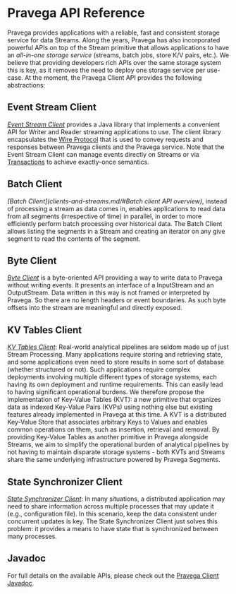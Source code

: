 <!--
Copyright Pravega Authors.

Licensed under the Apache License, Version 2.0 (the "License");
you may not use this file except in compliance with the License.
You may obtain a copy of the License at

    http://www.apache.org/licenses/LICENSE-2.0

Unless required by applicable law or agreed to in writing, software
distributed under the License is distributed on an "AS IS" BASIS,
WITHOUT WARRANTIES OR CONDITIONS OF ANY KIND, either express or implied.
See the License for the specific language governing permissions and
limitations under the License.
-->
# Pravega API Reference

Pravega provides applications with a reliable, fast and consistent storage service for data Streams.
Along the years, Pravega has also incorporated powerful APIs on top of the Stream primitive that allows
applications to have an _all-in-one storage service_ (streams, batch jobs, store K/V pairs, etc.). 
We believe that providing developers rich APIs over the same storage system this is key, as it removes
the need to deploy one storage service per use-case. At the moment, the Pravega Client API provides the 
following abstractions:

## Event Stream Client
_[Event Stream Client](pravega-concepts.md/#Streams)_
provides a Java library that implements a convenient API for Writer and Reader streaming applications to use. The 
client library encapsulates the [Wire Protocol](wire-protocol.md) that is used to convey requests and responses 
between Pravega clients and the Pravega service. Note that the Event Stream Client can manage events directly on Streams
or via [Transactions](pravega-concepts.md/#transactions) to achieve exactly-once semantics.

## Batch Client
_[Batch Client](clients-and-streams.md/#Batch client API overview)_, instead of processing a stream as data comes in, 
enables applications to read data from all segments (irrespective of time) in parallel, in order to more efficiently
perform batch processing over historical data. The Batch Client allows listing the segments in a Stream and creating 
an iterator on any give segment to read the contents of the segment.

## Byte Client
_[Byte Client](https://github.com/pravega/pravega/wiki/PDP-30-(ByteStream-API))_ is a byte-oriented API providing a way 
to write data to Pravega without writing events. It presents an interface of a InputStream and an OutputStream. Data 
written in this way is not framed or interpreted by Pravega. So there are no length headers or event boundaries. As 
such byte offsets into the stream are meaningful and directly exposed.

## KV Tables Client
_[KV Tables Client](https://github.com/pravega/pravega/wiki/PDP-39-(Key-Value-Tables-Beta-1))_: Real-world analytical 
pipelines are seldom made up of just Stream Processing. Many applications 
require storing and retrieving state, and some applications even need to store results in some sort of database 
(whether structured or not). Such applications require complex deployments involving multiple different types of 
storage systems, each having its own deployment and runtime requirements. This can easily lead to having significant 
operational burdens. We therefore propose the implementation of Key-Value Tables (KVT): a new primitive that organizes 
data as indexed Key-Value Pairs (KVPs) using nothing else but existing features already implemented in Pravega at 
this time. A KVT is a distributed Key-Value Store that associates arbitrary Keys to Values and enables common 
operations on them, such as insertion, retrieval and removal. By providing Key-Value Tables as another primitive 
in Pravega alongside Streams, we aim to simplify the operational burden of analytical pipelines by not having to 
maintain disparate storage systems - both KVTs and Streams share the same underlying infrastructure powered by 
Pravega Segments.

## State Synchronizer Client
_[State Synchronizer Client](state-synchronizer.md)_:
In many situations, a distributed application may need to share information across multiple processes that may
update it (e.g., configuration file). In this scenario, keep the data consistent under concurrent updates is key.
The State Synchronizer Client just solves this problem: it provides a means to have state that is synchronized between 
many processes.

## Javadoc
For full details on the available APIs, please check out the [Pravega Client Javadoc](clients/index.html).
